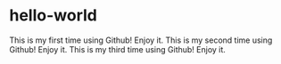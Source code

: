 # hello-world
This is my first time using Github! Enjoy it.
This is my second time using Github! Enjoy it.
This is my third time using Github! Enjoy it.
